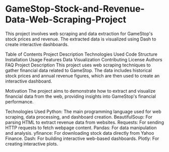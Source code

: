 # GameStop-Stock-and-Revenue-Data-Web-Scraping-Project
This project involves web scraping and data extraction for GameStop's stock prices and revenue. The extracted data is visualized using Dash to create interactive dashboards.

Table of Contents
Project Description
Technologies Used
Code Structure
Installation
Usage
Features
Data Visualization
Contributing
License
Authors
FAQ
Project Description
This project uses web scraping techniques to gather financial data related to GameStop. The data includes historical stock prices and annual revenue figures, which are then used to create an interactive dashboard.

Motivation
The project aims to demonstrate how to extract and visualize financial data from the web, providing insights into GameStop's financial performance.

Technologies Used
Python: The main programming language used for web scraping, data processing, and dashboard creation.
BeautifulSoup: For parsing HTML to extract revenue data from websites.
Requests: For sending HTTP requests to fetch webpage content.
Pandas: For data manipulation and analysis.
yfinance: For downloading stock data directly from Yahoo Finance.
Dash: For building interactive web-based dashboards.
Plotly: For creating interactive plots.
